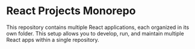 # React Projects Monorepo

This repository contains multiple React applications, each organized in its own folder. This setup allows you to develop, run, and maintain multiple React apps within a single repository.



